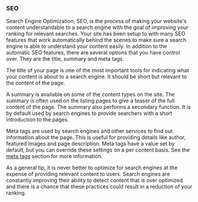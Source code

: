 ### SEO

Search Engine Optimization, SEO, is the process of making your website's content understandable to a search engine with the goal of improving your ranking for relevant searches. Your site has been setup to with many SEO features that work automatically behind the scenes to make sure a search engine is able to understand your content easily. In addition to the automatic SEO features, there are several options that you have control over. They are the title, summary and meta tags. 

The title of your page is one of the most important tools for indicating what your content is about to a search engine. It should be short but relevant to the content of the page. 

A summary is available on some of the content types on the site. The summary is often used on the listing pages to give a teaser of the full content of the page. The summary also performs a secondary function. It is by default used by search engines to provide searchers with a short introduction to the pages.

Meta tags are used by search engines and other services to find out information about the page. This is useful for providing details like author, featured images and page description. Meta tags have a value set by default, but you can override these settings on a per content basis. See the [meta tags](#meta-tags) section for more information.

As a general tip, it is never better to optimize for search engines at the expense of providing relevant content to users. Search engines are constantly improving their ability to detect content that is over optimized and there is a chance that these practices could result in a reduction of your ranking.